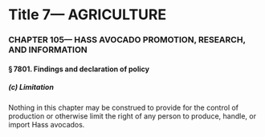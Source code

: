 
# Title 7— AGRICULTURE
### CHAPTER 105— HASS AVOCADO PROMOTION, RESEARCH, AND INFORMATION
#### § 7801. Findings and declaration of policy
##### (c) Limitation

Nothing in this chapter may be construed to provide for the control of production or otherwise limit the right of any person to produce, handle, or import Hass avocados.
